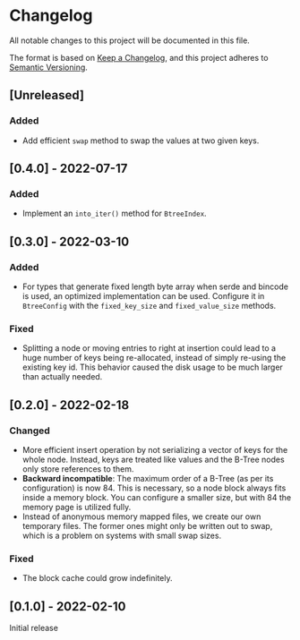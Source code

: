 # Changelog
All notable changes to this project will be documented in this file.

The format is based on [Keep a Changelog](https://keepachangelog.com/en/1.0.0/),
and this project adheres to [Semantic Versioning](https://semver.org/spec/v2.0.0.html).

## [Unreleased]

### Added

- Add efficient `swap` method to swap the values at two given keys.

## [0.4.0] - 2022-07-17

### Added

- Implement an `into_iter()` method for `BtreeIndex`.

## [0.3.0] - 2022-03-10

### Added

- For types that generate fixed length byte array when serde and bincode is used, 
  an optimized implementation can be used. Configure it in `BtreeConfig` 
  with the `fixed_key_size` and `fixed_value_size` methods.

### Fixed

- Splitting a node or moving entries to right at insertion 
  could lead to a huge number of keys being re-allocated, 
  instead of simply re-using the existing key id.
  This behavior caused the disk usage to be much larger than actually needed.

## [0.2.0] - 2022-02-18

### Changed

- More efficient insert operation by not serializing a vector of keys for the whole node.
  Instead, keys are treated like values and the B-Tree nodes only store references to them.
- **Backward incompatible**: The maximum order of a B-Tree (as per its configuration) is now
  84. This is necessary, so a node block always fits inside a memory block. You can configure
  a smaller size, but with 84 the memory page is utilized fully.
- Instead of anonymous memory mapped files, we create our own temporary files. 
  The former ones might only be written out to swap, which is a problem on
  systems with small swap sizes.

### Fixed

- The block cache could grow indefinitely.

## [0.1.0] - 2022-02-10

Initial release
